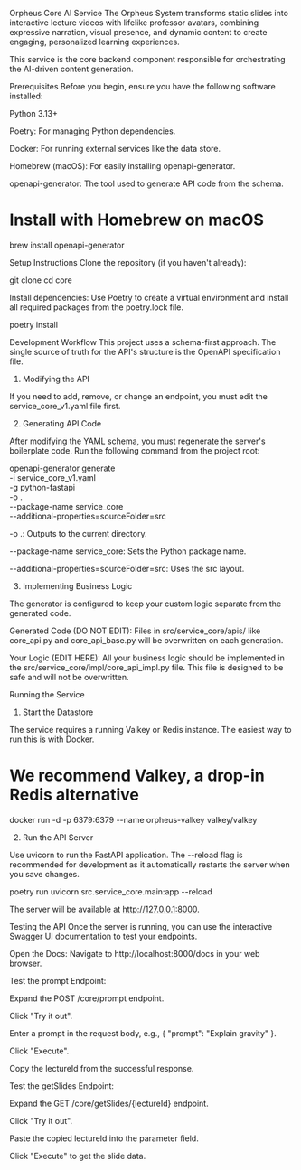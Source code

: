 Orpheus Core AI Service
The Orpheus System transforms static slides into interactive lecture videos with lifelike professor avatars, combining expressive narration, visual presence, and dynamic content to create engaging, personalized learning experiences.

This service is the core backend component responsible for orchestrating the AI-driven content generation.

Prerequisites
Before you begin, ensure you have the following software installed:

Python 3.13+

Poetry: For managing Python dependencies.

Docker: For running external services like the data store.

Homebrew (macOS): For easily installing openapi-generator.

openapi-generator: The tool used to generate API code from the schema.

# Install with Homebrew on macOS
brew install openapi-generator

Setup Instructions
Clone the repository (if you haven't already):

git clone <your-repository-url>
cd core

Install dependencies:
Use Poetry to create a virtual environment and install all required packages from the poetry.lock file.

poetry install

Development Workflow
This project uses a schema-first approach. The single source of truth for the API's structure is the OpenAPI specification file.

1. Modifying the API

If you need to add, remove, or change an endpoint, you must edit the service_core_v1.yaml file first.

2. Generating API Code

After modifying the YAML schema, you must regenerate the server's boilerplate code. Run the following command from the project root:

openapi-generator generate \
    -i service_core_v1.yaml \
    -g python-fastapi \
    -o . \
    --package-name service_core \
    --additional-properties=sourceFolder=src

-o .: Outputs to the current directory.

--package-name service_core: Sets the Python package name.

--additional-properties=sourceFolder=src: Uses the src layout.

3. Implementing Business Logic

The generator is configured to keep your custom logic separate from the generated code.

Generated Code (DO NOT EDIT): Files in src/service_core/apis/ like core_api.py and core_api_base.py will be overwritten on each generation.

Your Logic (EDIT HERE): All your business logic should be implemented in the src/service_core/impl/core_api_impl.py file. This file is designed to be safe and will not be overwritten.

Running the Service
1. Start the Datastore

The service requires a running Valkey or Redis instance. The easiest way to run this is with Docker.

# We recommend Valkey, a drop-in Redis alternative
docker run -d -p 6379:6379 --name orpheus-valkey valkey/valkey

2. Run the API Server

Use uvicorn to run the FastAPI application. The --reload flag is recommended for development as it automatically restarts the server when you save changes.

poetry run uvicorn src.service_core.main:app --reload

The server will be available at http://127.0.0.1:8000.

Testing the API
Once the server is running, you can use the interactive Swagger UI documentation to test your endpoints.

Open the Docs:
Navigate to http://localhost:8000/docs in your web browser.

Test the prompt Endpoint:

Expand the POST /core/prompt endpoint.

Click "Try it out".

Enter a prompt in the request body, e.g., { "prompt": "Explain gravity" }.

Click "Execute".

Copy the lectureId from the successful response.

Test the getSlides Endpoint:

Expand the GET /core/getSlides/{lectureId} endpoint.

Click "Try it out".

Paste the copied lectureId into the parameter field.

Click "Execute" to get the slide data.

